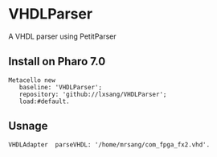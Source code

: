 # VHDLParser
A VHDL parser using PetitParser

## Install on Pharo 7.0
```smalltalk
Metacello new
   baseline: 'VHDLParser';
   repository: 'github://lxsang/VHDLParser';
   load:#default.
```

## Usnage
```smalltalk
VHDLAdapter  parseVHDL: '/home/mrsang/com_fpga_fx2.vhd'.
```
